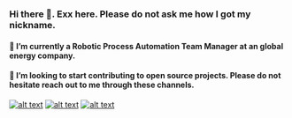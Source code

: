 ### Hi there 👋. Exx here. Please do not ask me how I got my nickname.

#### 🔭 I’m currently a Robotic Process Automation Team Manager at an global energy company.

#### 👯 I’m looking to start contributing to open source projects. Please do not hesitate reach out to me through these channels.

[![alt text][1.1]][1]
[![alt text][2.1]][2]
[![alt text][3.1]][3]

[1.1]: http://i.imgur.com/tXSoThF.png (twitter icon with padding)
[2.1]: https://img.icons8.com/ios-glyphs/30/000000/linkedin.png (facebook icon with padding)
[3.1]: http://i.imgur.com/0o48UoR.png (github icon with padding)

[1]: https://twitter.com/exxoooz
[2]: https://www.linkedin.com/in/exxnavarro/
[3]: https://www.github.com/exxmen

<!--
**exxmen/exxmen** is a ✨ _special_ ✨ repository because its `README.md` (this file) appears on your GitHub profile.

Here are some ideas to get you started:

- 🔭 I’m currently working on ...
- 🌱 I’m currently learning ...
- 👯 I’m looking to collaborate on ...
- 🤔 I’m looking for help with ...
- 💬 Ask me about ...
- 📫 How to reach me: ...
- 😄 Pronouns: ...
- ⚡ Fun fact: ...
-->
